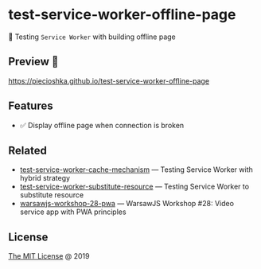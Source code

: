 # test-service-worker-offline-page

:ledger: Testing `Service Worker` with building offline page

## Preview 🎉

<https://piecioshka.github.io/test-service-worker-offline-page>

## Features

* :white_check_mark: Display offline page when connection is broken

## Related

* [test-service-worker-cache-mechanism](https://github.com/piecioshka/test-service-worker-cache-mechanism)
    — Testing Service Worker with hybrid strategy
* [test-service-worker-substitute-resource](https://github.com/piecioshka/test-service-worker-substitute-resource)
    — Testing Service Worker to substitute resource
* [warsawjs-workshop-28-pwa](https://github.com/piecioshka/warsawjs-workshop-28-pwa)
    — WarsawJS Workshop #28: Video service app with PWA principles

## License

[The MIT License](http://piecioshka.mit-license.org) @ 2019
